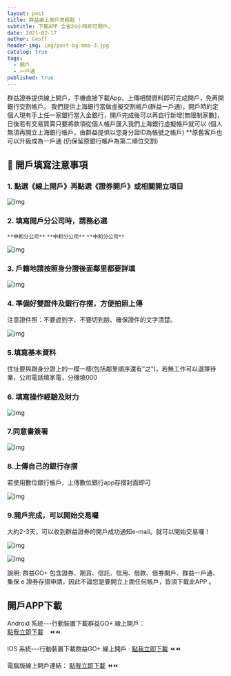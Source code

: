 ```yaml
---
layout: post
title: 群益線上開戶真輕鬆 !
subtitle: 下載APP 全省24小時即可開戶。
date: 2021-02-17
author: Geoff
header-img: img/post-bg-mma-3.jpg
catalog: true
tags:
  - 開戶
  - 一戶通
published: true
---
```



群益證券提供線上開戶，手機直接下載App，上傳相關資料即可完成開戶，免再開銀行交割帳戶。
我們提供上海銀行當做虛擬交割帳戶(群益一戶通)，開戶時約定個人現有手上任一家銀行當入金銀行，開戶完成後可以再自行新增[無限制家數]，日後若有交易買賣只要將款項從個人帳戶匯入我們上海銀行虛擬帳戶就可以 (個人無須再開立上海銀行帳戶，由群益提供以您身分證ID為帳號之帳戶)
**原舊客戶也可以升級成為一戶通 (仍保留原銀行帳戶為第二順位交割)

## 📌 開戶填寫注意事項

### 1. 點選《線上開戶》再點選《證券開戶》或相關開立項目


![img](https://github.com/geoff16888/capital/raw/gh-pages/img/in-post/post-capital-stock/post-capital-stock.001.png)

 
### 2. 填寫開戶分公司時，請務必選

 `**中和分公司**`
 `**中和分公司**`
 `**中和分公司**`
 
![img](https://github.com/geoff16888/capital/raw/gh-pages/img/in-post/post-capital-stock/post-capital-stock.002.png)
       
### 3. 戶籍地請按照身分證後面鄰里都要詳填 

![img](https://github.com/geoff16888/capital/raw/gh-pages/img/in-post/post-capital-stock/post-capital-stock.004.png)
  
### 4. 準備好雙證件及銀行存摺，方便拍照上傳
注意證件照：不要遮到字、不要切到臉、確保證件的文字清楚。

![img](https://github.com/geoff16888/capital/raw/gh-pages/img/in-post/post-capital-stock/post-capital-stock.003.png)


### 5.填寫基本資料
住址要與跟身分證上的一模一樣(包括鄰里順序還有”之”)，若無工作可以選擇待業，公司電話填家電，分機填000
 
### 6. 填寫操作經驗及財力

![img](https://github.com/geoff16888/capital/raw/gh-pages/img/in-post/post-capital-stock/post-capital-stock.005.png)

  
### 7.同意書簽署

![img](https://github.com/geoff16888/capital/raw/gh-pages/img/in-post/post-capital-stock/post-capital-stock.006.png)

### 8.上傳自己的銀行存摺
若使用數位銀行帳戶，上傳數位銀行app存摺封面即可

![img](https://github.com/geoff16888/capital/raw/gh-pages/img/in-post/post-capital-stock/post-capital-stock.007.png)


### 9.開戶完成，可以開始交易囉
大約2-3天，可以收到群益證券的開戶成功通知e-mail。就可以開始交易囉！

![img](https://github.com/geoff16888/capital/raw/gh-pages/img/in-post/post-capital-stock/post-capital-stock.008.png)

![img](https://github.com/geoff16888/capital/raw/gh-pages/img/in-post/post-capital-stock/post-capital-stock.009.png)
 


說明: 群益GO+ 包含證券、期貨、信託、信用、借款、借券開戶、群益一戶通、集保 e 證券存摺申請，因此不論您是要開立上面任何帳戶，皆須下載此APP 。

## 開戶APP下載
                                                    
Android 系統---行動裝置下載群益GO+  線上開戶：  
[點我立即下載](https://play.google.com/store/apps/details?id=com.capital.capitalmobiwizard)　⏪⏪　

IOS 系統---行動裝置下載群益GO+  線上開戶 :
[點我立即下載](https://apps.apple.com/tw/app/qun-yigo-xian-shang-kai-hu/id1069752783)   ⏪⏪

電腦版線上開戶連結：
[點我立即下載](https://goplus.capital.com.tw/index.html)   ⏪⏪
